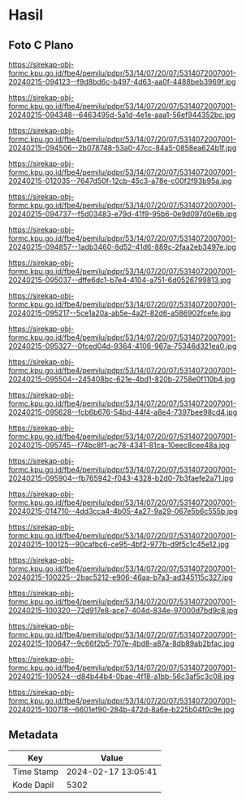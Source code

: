# Hasil

## Foto C Plano

https://sirekap-obj-formc.kpu.go.id/fbe4/pemilu/pdpr/53/14/07/20/07/5314072007001-20240215-094123--f9d8bd6c-b497-4d63-aa0f-4488beb3969f.jpg

https://sirekap-obj-formc.kpu.go.id/fbe4/pemilu/pdpr/53/14/07/20/07/5314072007001-20240215-094348--6463495d-5a1d-4e1e-aaa1-56ef944352bc.jpg

https://sirekap-obj-formc.kpu.go.id/fbe4/pemilu/pdpr/53/14/07/20/07/5314072007001-20240215-094506--2b078748-53a0-47cc-84a5-0858ea624b1f.jpg

https://sirekap-obj-formc.kpu.go.id/fbe4/pemilu/pdpr/53/14/07/20/07/5314072007001-20240215-012035--7647d50f-12cb-45c3-a78e-c00f2f93b95a.jpg

https://sirekap-obj-formc.kpu.go.id/fbe4/pemilu/pdpr/53/14/07/20/07/5314072007001-20240215-094737--f5d03483-e79d-41f9-95b6-0e9d097d0e6b.jpg

https://sirekap-obj-formc.kpu.go.id/fbe4/pemilu/pdpr/53/14/07/20/07/5314072007001-20240215-094857--1adb3460-8d52-41d6-889c-2faa2eb3497e.jpg

https://sirekap-obj-formc.kpu.go.id/fbe4/pemilu/pdpr/53/14/07/20/07/5314072007001-20240215-095037--dffe6dc1-b7e4-4104-a751-6d0526799813.jpg

https://sirekap-obj-formc.kpu.go.id/fbe4/pemilu/pdpr/53/14/07/20/07/5314072007001-20240215-095217--5ce1a20a-ab5e-4a2f-82d6-a586902fcefe.jpg

https://sirekap-obj-formc.kpu.go.id/fbe4/pemilu/pdpr/53/14/07/20/07/5314072007001-20240215-095327--0fced04d-9364-4106-967a-75346d321ea0.jpg

https://sirekap-obj-formc.kpu.go.id/fbe4/pemilu/pdpr/53/14/07/20/07/5314072007001-20240215-095504--245408bc-621e-4bd1-820b-2758e0f110b4.jpg

https://sirekap-obj-formc.kpu.go.id/fbe4/pemilu/pdpr/53/14/07/20/07/5314072007001-20240215-095628--fcb6b676-54bd-44f4-a8e4-7397bee98cd4.jpg

https://sirekap-obj-formc.kpu.go.id/fbe4/pemilu/pdpr/53/14/07/20/07/5314072007001-20240215-095745--f74bc8f1-ac78-4341-81ca-10eec8cee48a.jpg

https://sirekap-obj-formc.kpu.go.id/fbe4/pemilu/pdpr/53/14/07/20/07/5314072007001-20240215-095904--fb765942-f043-4328-b2d0-7b3faefe2a71.jpg

https://sirekap-obj-formc.kpu.go.id/fbe4/pemilu/pdpr/53/14/07/20/07/5314072007001-20240215-014710--4dd3cca4-4b05-4a27-9a29-067e5b6c555b.jpg

https://sirekap-obj-formc.kpu.go.id/fbe4/pemilu/pdpr/53/14/07/20/07/5314072007001-20240215-100125--90cafbc6-ce95-4bf2-977b-d9f5c1c45e12.jpg

https://sirekap-obj-formc.kpu.go.id/fbe4/pemilu/pdpr/53/14/07/20/07/5314072007001-20240215-100225--2bac5212-e906-46aa-b7a3-ad345115c327.jpg

https://sirekap-obj-formc.kpu.go.id/fbe4/pemilu/pdpr/53/14/07/20/07/5314072007001-20240215-100320--72d917e8-ace7-404d-834e-97000d7bd9c8.jpg

https://sirekap-obj-formc.kpu.go.id/fbe4/pemilu/pdpr/53/14/07/20/07/5314072007001-20240215-100647--9c66f2b5-707e-4bd8-a87a-8db89ab2bfac.jpg

https://sirekap-obj-formc.kpu.go.id/fbe4/pemilu/pdpr/53/14/07/20/07/5314072007001-20240215-100524--d84b44b4-0bae-4f18-a1bb-56c3af5c3c08.jpg

https://sirekap-obj-formc.kpu.go.id/fbe4/pemilu/pdpr/53/14/07/20/07/5314072007001-20240215-100718--6601ef90-284b-472d-8a6e-b225b04f0c9e.jpg


## Metadata

| Key        | Value               |
| ---------- | ------------------- |
| Time Stamp | 2024-02-17 13:05:41 |
| Kode Dapil | 5302                |



